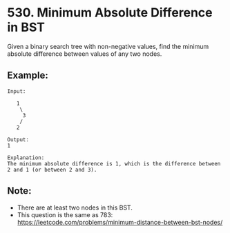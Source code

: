 # 530. Minimum Absolute Difference in BST

Given a binary search tree with non-negative values, find the minimum absolute difference between values of any two nodes.

## Example:

```
Input:

   1
    \
     3
    /
   2

Output:
1

Explanation:
The minimum absolute difference is 1, which is the difference between 2 and 1 (or between 2 and 3).
``` 

## Note:

* There are at least two nodes in this BST.
* This question is the same as 783: https://leetcode.com/problems/minimum-distance-between-bst-nodes/
